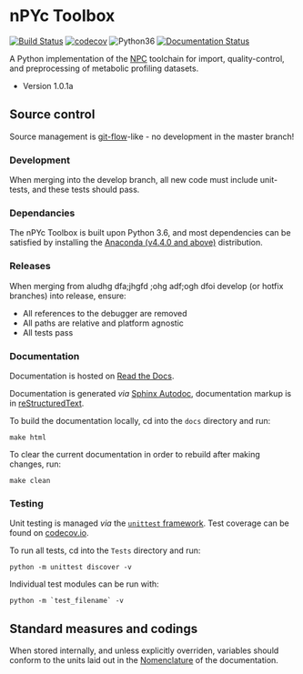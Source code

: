 # nPYc Toolbox #

[![Build Status](https://travis-ci.org/phenomecentre/nPYc-Toolbox.svg?branch=master)](https://travis-ci.org/phenomecentre/nPYc-Toolbox) [![codecov](https://codecov.io/gh/phenomecentre/nPYc-Toolbox/branch/master/graph/badge.svg)](https://codecov.io/gh/phenomecentre/nPYc-Toolbox) ![Python36](https://img.shields.io/badge/python-3.6-blue.svg) [![Documentation Status](https://readthedocs.org/projects/npyc-toolbox/badge/?version=latest)](http://npyc-toolbox.readthedocs.io/en/latest/?badge=latest)

A Python implementation of the [NPC](http://phenomecentre.org) toolchain for import, quality-control, and preprocessing of metabolic profiling datasets.

* Version 1.0.1a


## Source control 
Source management is [git-flow](http://nvie.com/posts/a-successful-git-branching-model/)-like - no development in the master branch!


### Development
When merging into the develop branch, all new code must include unit-tests, and these tests should pass.


### Dependancies
The nPYc Toolbox is built upon Python 3.6, and most dependencies can be satisfied by installing the [Anaconda (v4.4.0 and above)](https://www.continuum.io/downloads) distribution.


### Releases
When merging from aludhg dfa;jhgfd ;ohg adf;ogh dfoi develop (or hotfix branches) into release, ensure:

* All references to the debugger are removed
* All paths are relative and platform agnostic
* All tests pass


### Documentation
Documentation is hosted on [Read the Docs](http://npyc-toolbox.readthedocs.io/en/latest/index.html).

Documentation is generated *via* [Sphinx Autodoc](http://www.sphinx-doc.org/), documentation markup is in [reStructuredText](http://docutils.sourceforge.net/rst.html).

To build the documentation locally, cd into the `docs` directory and run:

    make html

To clear the current documentation in order to rebuild after making changes, run:

    make clean

### Testing

Unit testing is managed *via* the [`unittest` framework](https://docs.python.org/3.5/library/unittest.html). Test coverage can be found on [codecov.io](https://codecov.io/gh/phenomecentre/nPYc-Toolbox/).

To run all tests, cd into the `Tests` directory and run:

    python -m unittest discover -v

Individual test modules can be run with:

    python -m `test_filename` -v


## Standard measures and codings

When stored internally, and unless explicitly overriden, variables should conform to the units laid out in the [Nomenclature](http://npyc-toolbox.readthedocs.io/en/latest/nomenclature.html) of the documentation.
